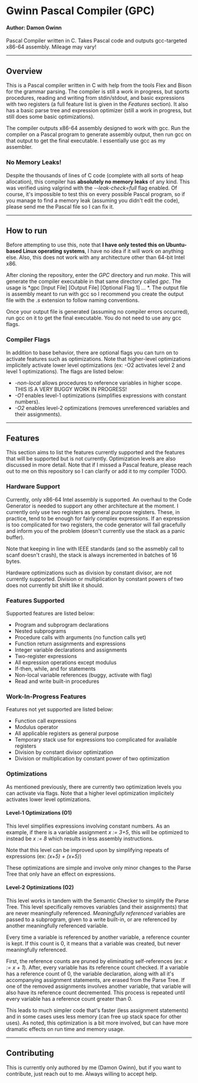 # Gwinn Pascal Compiler (GPC)
#### Author: Damon Gwinn

Pascal Compiler written in C. Takes Pascal code and outputs gcc-targeted x86-64 assembly. Mileage may vary!

---

## Overview
This is a Pascal compiler written in C with help from the tools Flex and Bison for the grammar parsing. The compiler is still a work in progress, but sports procedures, reading and writing from stdin/stdout, and basic expressions with two registers (a full feature list is given in the *Features* section). It also has a basic parse tree and expression optimizer (still a work in progress, but still does some basic optimizations). 

The compiler outputs x86-64 assembly designed to work with gcc. Run the compiler on a Pascal program to generate assembly output, then run gcc on that output to get the final executable. I essentially use gcc as my assembler.

### No Memory Leaks!
Despite the thousands of lines of C code (complete with all sorts of heap allocation), this compiler has **absolutely no memory leaks** of any kind. This was verified using valgrind with the *--leak-check=full* flag enabled. Of course, it's impossible to test this on every possible Pascal program, so if you manage to find a memory leak (assuming you didn't edit the code), please send me the Pascal file so I can fix it.

---

## How to run
Before attempting to use this, note that **I have only tested this on Ubuntu-based Linux operating systems**, I have no idea if it will work on anything else. Also, this does not work with any architecture other than 64-bit Intel x86.

After cloning the repository, enter the *GPC* directory and run *make*. This will generate the compiler executable in that same directory called *gpc*. The usage is *gpc [Input File] [Output File] [Optional Flag 1] ... *. The output file is assembly meant to run with gcc so I recommend you create the output file with the *.s* extension to follow naming conventions.

Once your output file is generated (assuming no compiler errors occurred), run gcc on it to get the final executable. You do not need to use any gcc flags.

### Compiler Flags
In addition to base behavior, there are optional flags you can turn on to activate features such as optimizations. Note that higher-level optimizations implicitely activate lower level optimizations (ex: -O2 activates level 2 and level 1 optimizations). The flags are listed below:
- *-non-local* allows procedures to reference variables in higher scope. THIS IS A VERY BUGGY WORK IN PROGRESS!
- *-O1* enables level-1 optimizations (simplifies expressions with constant numbers).
- *-O2* enables level-2 optimizations (removes unreferenced variables and their assignments).

---

## Features
This section aims to list the features currently supported and the features that will be supported but is not currently. Optimization levels are also discussed in more detail. Note that if I missed a Pascal feature, please reach out to me on this repository so I can clarify or add it to my compiler TODO.

### Hardware Support
Currently, only x86-64 Intel assembly is supported. An overhaul to the Code Generator is needed to support any other architecture at the moment. I currently only use two registers as general purpose registers. These, in practice, tend to be enough for fairly complex expressions. If an expression is too complicated for two registers, the code generator will fail gracefully and inform you of the problem (doesn't currently use the stack as a panic buffer).

Note that keeping in line with IEEE standards (and so the assmebly call to scanf doesn't crash), the stack is always incremented in batches of 16 bytes.

Hardware optimizations such as division by constant divisor, are not currently supported. Division or multiplication by constant powers of two does not currently bit shift like it should.

### Features Supported
Supported features are listed below:

- Program and subprogram declarations
- Nested subprograms
- Procedure calls with arguments (no function calls yet)
- Function return assignments and expressions
- Integer variable declarations and assignments
- Two-register expressions
- All expression operations except modulus
- If-then, while, and for statements
- Non-local variable references (buggy, activate with flag)
- Read and write built-in procedures

### Work-In-Progress Features
Features not yet supported are listed below:

- Function call expressions
- Modulus operator
- All applicable registers as general purpose
- Temporary stack use for expressions too complicated for available registers
- Division by constant divisor optimization
- Division or multiplication by constant power of two optimization

### Optimizations
As mentioned previously, there are currently two optimization levels you can activate via flags. Note that a higher level optimization implicitely activates lower level optimizations.

#### Level-1 Optimizations (O1)
This level simplifies expressions involving constant numbers. As an example, if there is a variable assignment *x := 3+5*, this will be optimized to instead be *x := 8* which results in less assembly instructions.

Note that this level can be improved upon by simplifying repeats of expressions (ex: *(x+5) + (x+5)*)

These optimizations are simple and involve only minor changes to the Parse Tree that only have an effect on expressions.

#### Level-2 Optimizations (O2)
This level works in tandem with the Semantic Checker to simplify the Parse Tree. This level specifically removes variables (and their assignments) that are never meaningfully referenced. *Meaningfully referenced* variables are passed to a subprogram, given to a write built-in, or are referenced by another meaningfully referenced variable.

Every time a variable is referenced by another variable, a reference counter is kept. If this count is 0, it means that a variable was created, but never meaningfully referenced.

First, the reference counts are pruned by eliminating self-references (ex: *x := x + 1*). After, every variable has its reference count checked. If a variable has a reference count of 0, the variable declaration, along with all it's accompanying assignment statements, are erased from the Parse Tree. If one of the removed assignments involves another variable, that variable will also have its reference count decremented. This process is repeated until every variable has a reference count greater than 0.

This leads to much simpler code that's faster (less assignment statements) and in some cases uses less memory (can free up stack space for other uses). As noted, this optimization is a bit more involved, but can have more dramatic effects on run time and memory usage.

---

## Contributing
This is currently only authored by me (Damon Gwinn), but if you want to contribute, just reach out to me. Always willing to accept help.


